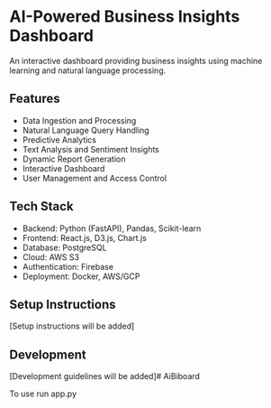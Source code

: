 # AI-Powered Business Insights Dashboard

An interactive dashboard providing business insights using machine learning and natural language processing.

## Features
- Data Ingestion and Processing
- Natural Language Query Handling
- Predictive Analytics
- Text Analysis and Sentiment Insights
- Dynamic Report Generation
- Interactive Dashboard
- User Management and Access Control

## Tech Stack
- Backend: Python (FastAPI), Pandas, Scikit-learn
- Frontend: React.js, D3.js, Chart.js
- Database: PostgreSQL
- Cloud: AWS S3
- Authentication: Firebase
- Deployment: Docker, AWS/GCP

## Setup Instructions
[Setup instructions will be added]

## Development
[Development guidelines will be added]# AiBiboard

To use run app.py